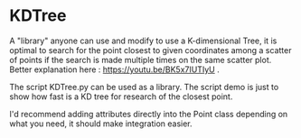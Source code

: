 # KDTree
A "library" anyone can use and modify to use a K-dimensional Tree, it is optimal to search for the point closest to given coordinates among a scatter of points if the search is made multiple times on the same scatter plot. Better explanation here : https://youtu.be/BK5x7IUTIyU .

The script KDTree.py can be used as a library. The script demo is just to show how fast is a KD tree for research of the closest point.

I'd recommend adding attributes directly into the Point class depending on what you need, it should make integration easier.

